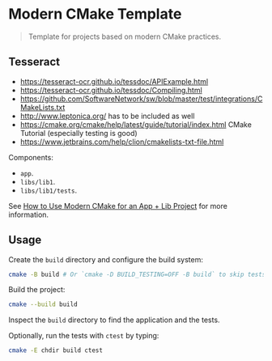 # Modern CMake Template

> Template for projects based on modern CMake practices.

## Tesseract

* https://tesseract-ocr.github.io/tessdoc/APIExample.html
* https://tesseract-ocr.github.io/tessdoc/Compiling.html
* https://github.com/SoftwareNetwork/sw/blob/master/test/integrations/CMakeLists.txt
* http://www.leptonica.org/ has to be included as well
* https://cmake.org/cmake/help/latest/guide/tutorial/index.html CMake Tutorial (especially testing is good)
* https://www.jetbrains.com/help/clion/cmakelists-txt-file.html

Components:

- `app`.
- `libs/lib1`.
- `libs/lib1/tests`.

See [How to Use Modern CMake for an App + Lib Project](https://rvarago.github.io/2018/08/20/how-to-use-modern-cmake-for-an-app-p-lib-project.html) for more information.

## Usage

Create the `build` directory and configure the build system:

```bash
cmake -B build # Or `cmake -D BUILD_TESTING=OFF -B build` to skip tests. 
```

Build the project:

```bash
cmake --build build
```

Inspect the `build` directory to find the application and the tests.

Optionally, run the tests with `ctest` by typing:

```bash
cmake -E chdir build ctest
```
